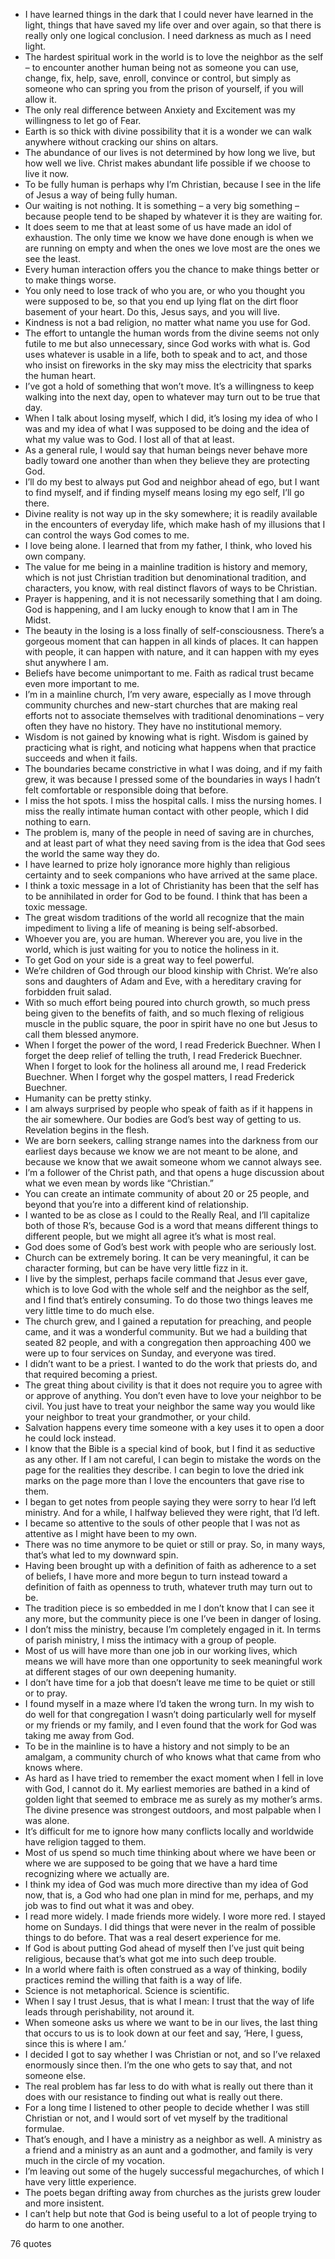  - I have learned things in the dark that I could never have learned in the light, things that have saved my life over and over again, so that there is really only one logical conclusion. I need darkness as much as I need light.
 - The hardest spiritual work in the world is to love the neighbor as the self – to encounter another human being not as someone you can use, change, fix, help, save, enroll, convince or control, but simply as someone who can spring you from the prison of yourself, if you will allow it.
 - The only real difference between Anxiety and Excitement was my willingness to let go of Fear.
 - Earth is so thick with divine possibility that it is a wonder we can walk anywhere without cracking our shins on altars.
 - The abundance of our lives is not determined by how long we live, but how well we live. Christ makes abundant life possible if we choose to live it now.
 - To be fully human is perhaps why I’m Christian, because I see in the life of Jesus a way of being fully human.
 - Our waiting is not nothing. It is something – a very big something – because people tend to be shaped by whatever it is they are waiting for.
 - It does seem to me that at least some of us have made an idol of exhaustion. The only time we know we have done enough is when we are running on empty and when the ones we love most are the ones we see the least.
 - Every human interaction offers you the chance to make things better or to make things worse.
 - You only need to lose track of who you are, or who you thought you were supposed to be, so that you end up lying flat on the dirt floor basement of your heart. Do this, Jesus says, and you will live.
 - Kindness is not a bad religion, no matter what name you use for God.
 - The effort to untangle the human words from the divine seems not only futile to me but also unnecessary, since God works with what is. God uses whatever is usable in a life, both to speak and to act, and those who insist on fireworks in the sky may miss the electricity that sparks the human heart.
 - I’ve got a hold of something that won’t move. It’s a willingness to keep walking into the next day, open to whatever may turn out to be true that day.
 - When I talk about losing myself, which I did, it’s losing my idea of who I was and my idea of what I was supposed to be doing and the idea of what my value was to God. I lost all of that at least.
 - As a general rule, I would say that human beings never behave more badly toward one another than when they believe they are protecting God.
 - I’ll do my best to always put God and neighbor ahead of ego, but I want to find myself, and if finding myself means losing my ego self, I’ll go there.
 - Divine reality is not way up in the sky somewhere; it is readily available in the encounters of everyday life, which make hash of my illusions that I can control the ways God comes to me.
 - I love being alone. I learned that from my father, I think, who loved his own company.
 - The value for me being in a mainline tradition is history and memory, which is not just Christian tradition but denominational tradition, and characters, you know, with real distinct flavors of ways to be Christian.
 - Prayer is happening, and it is not necessarily something that I am doing. God is happening, and I am lucky enough to know that I am in The Midst.
 - The beauty in the losing is a loss finally of self-consciousness. There’s a gorgeous moment that can happen in all kinds of places. It can happen with people, it can happen with nature, and it can happen with my eyes shut anywhere I am.
 - Beliefs have become unimportant to me. Faith as radical trust became even more important to me.
 - I’m in a mainline church, I’m very aware, especially as I move through community churches and new-start churches that are making real efforts not to associate themselves with traditional denominations – very often they have no history. They have no institutional memory.
 - Wisdom is not gained by knowing what is right. Wisdom is gained by practicing what is right, and noticing what happens when that practice succeeds and when it fails.
 - The boundaries became constrictive in what I was doing, and if my faith grew, it was because I pressed some of the boundaries in ways I hadn’t felt comfortable or responsible doing that before.
 - I miss the hot spots. I miss the hospital calls. I miss the nursing homes. I miss the really intimate human contact with other people, which I did nothing to earn.
 - The problem is, many of the people in need of saving are in churches, and at least part of what they need saving from is the idea that God sees the world the same way they do.
 - I have learned to prize holy ignorance more highly than religious certainty and to seek companions who have arrived at the same place.
 - I think a toxic message in a lot of Christianity has been that the self has to be annihilated in order for God to be found. I think that has been a toxic message.
 - The great wisdom traditions of the world all recognize that the main impediment to living a life of meaning is being self-absorbed.
 - Whoever you are, you are human. Wherever you are, you live in the world, which is just waiting for you to notice the holiness in it.
 - To get God on your side is a great way to feel powerful.
 - We’re children of God through our blood kinship with Christ. We’re also sons and daughters of Adam and Eve, with a hereditary craving for forbidden fruit salad.
 - With so much effort being poured into church growth, so much press being given to the benefits of faith, and so much flexing of religious muscle in the public square, the poor in spirit have no one but Jesus to call them blessed anymore.
 - When I forget the power of the word, I read Frederick Buechner. When I forget the deep relief of telling the truth, I read Frederick Buechner. When I forget to look for the holiness all around me, I read Frederick Buechner. When I forget why the gospel matters, I read Frederick Buechner.
 - Humanity can be pretty stinky.
 - I am always surprised by people who speak of faith as if it happens in the air somewhere. Our bodies are God’s best way of getting to us. Revelation begins in the flesh.
 - We are born seekers, calling strange names into the darkness from our earliest days because we know we are not meant to be alone, and because we know that we await someone whom we cannot always see.
 - I’m a follower of the Christ path, and that opens a huge discussion about what we even mean by words like “Christian.”
 - You can create an intimate community of about 20 or 25 people, and beyond that you’re into a different kind of relationship.
 - I wanted to be as close as I could to the Really Real, and I’ll capitalize both of those R’s, because God is a word that means different things to different people, but we might all agree it’s what is most real.
 - God does some of God’s best work with people who are seriously lost.
 - Church can be extremely boring. It can be very meaningful, it can be character forming, but can be have very little fizz in it.
 - I live by the simplest, perhaps facile command that Jesus ever gave, which is to love God with the whole self and the neighbor as the self, and I find that’s entirely consuming. To do those two things leaves me very little time to do much else.
 - The church grew, and I gained a reputation for preaching, and people came, and it was a wonderful community. But we had a building that seated 82 people, and with a congregation then approaching 400 we were up to four services on Sunday, and everyone was tired.
 - I didn’t want to be a priest. I wanted to do the work that priests do, and that required becoming a priest.
 - The great thing about civility is that it does not require you to agree with or approve of anything. You don’t even have to love your neighbor to be civil. You just have to treat your neighbor the same way you would like your neighbor to treat your grandmother, or your child.
 - Salvation happens every time someone with a key uses it to open a door he could lock instead.
 - I know that the Bible is a special kind of book, but I find it as seductive as any other. If I am not careful, I can begin to mistake the words on the page for the realities they describe. I can begin to love the dried ink marks on the page more than I love the encounters that gave rise to them.
 - I began to get notes from people saying they were sorry to hear I’d left ministry. And for a while, I halfway believed they were right, that I’d left.
 - I became so attentive to the souls of other people that I was not as attentive as I might have been to my own.
 - There was no time anymore to be quiet or still or pray. So, in many ways, that’s what led to my downward spin.
 - Having been brought up with a definition of faith as adherence to a set of beliefs, I have more and more begun to turn instead toward a definition of faith as openness to truth, whatever truth may turn out to be.
 - The tradition piece is so embedded in me I don’t know that I can see it any more, but the community piece is one I’ve been in danger of losing.
 - I don’t miss the ministry, because I’m completely engaged in it. In terms of parish ministry, I miss the intimacy with a group of people.
 - Most of us will have more than one job in our working lives, which means we will have more than one opportunity to seek meaningful work at different stages of our own deepening humanity.
 - I don’t have time for a job that doesn’t leave me time to be quiet or still or to pray.
 - I found myself in a maze where I’d taken the wrong turn. In my wish to do well for that congregation I wasn’t doing particularly well for myself or my friends or my family, and I even found that the work for God was taking me away from God.
 - To be in the mainline is to have a history and not simply to be an amalgam, a community church of who knows what that came from who knows where.
 - As hard as I have tried to remember the exact moment when I fell in love with God, I cannot do it. My earliest memories are bathed in a kind of golden light that seemed to embrace me as surely as my mother’s arms. The divine presence was strongest outdoors, and most palpable when I was alone.
 - It’s difficult for me to ignore how many conflicts locally and worldwide have religion tagged to them.
 - Most of us spend so much time thinking about where we have been or where we are supposed to be going that we have a hard time recognizing where we actually are.
 - I think my idea of God was much more directive than my idea of God now, that is, a God who had one plan in mind for me, perhaps, and my job was to find out what it was and obey.
 - I read more widely. I made friends more widely. I wore more red. I stayed home on Sundays. I did things that were never in the realm of possible things to do before. That was a real desert experience for me.
 - If God is about putting God ahead of myself then I’ve just quit being religious, because that’s what got me into such deep trouble.
 - In a world where faith is often construed as a way of thinking, bodily practices remind the willing that faith is a way of life.
 - Science is not metaphorical. Science is scientific.
 - When I say I trust Jesus, that is what I mean: I trust that the way of life leads through perishability, not around it.
 - When someone asks us where we want to be in our lives, the last thing that occurs to us is to look down at our feet and say, ‘Here, I guess, since this is where I am.’
 - I decided I got to say whether I was Christian or not, and so I’ve relaxed enormously since then. I’m the one who gets to say that, and not someone else.
 - The real problem has far less to do with what is really out there than it does with our resistance to finding out what is really out there.
 - For a long time I listened to other people to decide whether I was still Christian or not, and I would sort of vet myself by the traditional formulae.
 - That’s enough, and I have a ministry as a neighbor as well. A ministry as a friend and a ministry as an aunt and a godmother, and family is very much in the circle of my vocation.
 - I’m leaving out some of the hugely successful megachurches, of which I have very little experience.
 - The poets began drifting away from churches as the jurists grew louder and more insistent.
 - I can’t help but note that God is being useful to a lot of people trying to do harm to one another.

76 quotes
